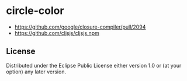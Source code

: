 # circle-color

- https://github.com/google/closure-compiler/pull/2094
- https://github.com/cljsjs/cljsjs.npm

## License

Distributed under the Eclipse Public License either version 1.0 or (at your option) any later version.
